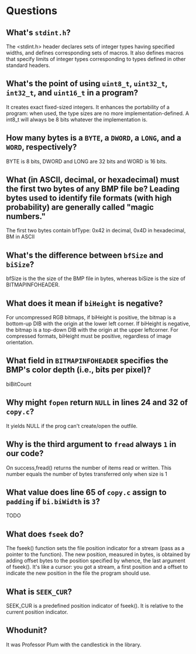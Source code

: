 # Questions

## What's `stdint.h`?
The <stdint.h> header declares sets of integer types having
specified widths, and defines corresponding sets of macros. It
also defines macros that specify limits of integer types
corresponding to types defined in other standard headers.

## What's the point of using `uint8_t`, `uint32_t`, `int32_t`, and `uint16_t` in a program?
It creates exact fixed-sized integers. It enhances the portability
of a program: when used, the type sizes are no more implementation-defined. A
int8_t will always be 8 bits whatever the implementation is.

## How many bytes is a `BYTE`, a `DWORD`, a `LONG`, and a `WORD`, respectively?
BYTE is 8 bits, DWORD and LONG are 32 bits and WORD is 16 bits.

## What (in ASCII, decimal, or hexadecimal) must the first two bytes of any BMP file be? Leading bytes used to identify file formats (with high probability) are generally called "magic numbers."
The first two bytes contain bfType: 0x42 in decimal, 0x4D in hexadecimal, BM in ASCII

## What's the difference between `bfSize` and `biSize`?
bfSize is the the size of the BMP file in bytes, whereas biSize is the size of BITMAPINFOHEADER.

## What does it mean if `biHeight` is negative?

For uncompressed RGB bitmaps, if biHeight is positive, the bitmap is
a bottom-up DIB with the origin at the lower left corner. If biHeight is
negative, the bitmap is a top-down DIB with the origin at the upper leftcorner.
For compressed formats, biHeight must be positive, regardless of
image orientation.

## What field in `BITMAPINFOHEADER` specifies the BMP's color depth (i.e., bits per pixel)?

biBitCount

## Why might `fopen` return `NULL` in lines 24 and 32 of `copy.c`?

It yields NULL if the prog can't create/open the outfile.

## Why is the third argument to `fread` always `1` in our code?

On  success,fread() returns the number of items read or written.
This number equals the number of bytes transferred only when size is 1

## What value does line 65 of `copy.c` assign to `padding` if `bi.biWidth` is `3`?

TODO

## What does `fseek` do?

The  fseek() function sets the file position indicator for a stream
(pass as a pointer to the function). The new position, measured in bytes,
is obtained by adding offset bytes to the position specified  by
whence, the last argument of fseek(). It's like a cursor: you got a
stream, a first position and a offset to indicate the new position
in the file the program should use.

## What is `SEEK_CUR`?

SEEK_CUR is a predefined position indicator of fseek(). It is
relative to the current position indicator.

## Whodunit?
It was Professor Plum with the candlestick in the library.

